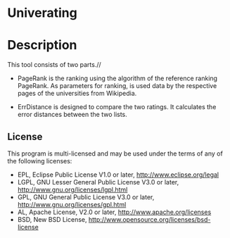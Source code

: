 # Univerating
# Description
This tool consists of two parts.//

* PageRank is the ranking using the algorithm of the reference ranking PageRank. As parameters for ranking, is used data by the respective pages of the universities from Wikipedia.

* ErrDistance is designed to compare the two ratings. It calculates the error distances between the two lists.


## License ##

This program is multi-licensed and may be used under the terms of any of the following licenses:
  * EPL, Eclipse Public License V1.0 or later, http://www.eclipse.org/legal
  * LGPL, GNU Lesser General Public License V3.0 or later, http://www.gnu.org/licenses/lgpl.html
  * GPL, GNU General Public License V3.0 or later, http://www.gnu.org/licenses/gpl.html
  * AL, Apache License, V2.0 or later, http://www.apache.org/licenses
  * BSD, New BSD License, http://www.opensource.org/licenses/bsd-license
